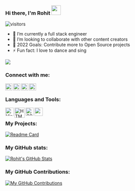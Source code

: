 ### Hi there, I'm Rohit <img src="https://raw.githubusercontent.com/MartinHeinz/MartinHeinz/master/wave.gif" width="30px">

![visitors](https://visitor-badge.glitch.me/badge?page_id=page.id)

- 🌱 I’m currently a full stack engineer
- 👯 I’m looking to collaborate with other content creators
- 🥅 2022 Goals: Contribute more to Open Source projects
- ⚡ Fun fact: I love to dance and sing

![](https://img.shields.io/badge/<WORD_ON_LEFT>-<WORD_ON_RIGHT>-informational?style=flat&logo=data:image/svg%2bxml;base64,<BASE64_DATA>)



### Connect with me:

<img align="left"  width="22px" src="https://cdn.jsdelivr.net/npm/simple-icons@v3/icons/youtube.svg" />
<img align="left"  width="22px" src="https://cdn.jsdelivr.net/npm/simple-icons@v3/icons/twitter.svg" />
<img align="left"  width="22px" src="https://cdn.jsdelivr.net/npm/simple-icons@v3/icons/linkedin.svg" />
<img align="left"  width="22px" src="https://cdn.jsdelivr.net/npm/simple-icons@v3/icons/instagram.svg" />

<br />

### Languages and Tools:

<img align="left" alt="Visual Studio Code" width="26px" pointer-events="none" src="https://upload.wikimedia.org/wikipedia/commons/thumb/2/2d/Visual_Studio_Code_1.18_icon.svg/2056px-Visual_Studio_Code_1.18_icon.svg.png" />
<img align="left" alt="HTML5" width="32px" height="32px" src="https://icon-library.com/images/html5-icon-png/html5-icon-png-9.jpg" />
<img align="left" alt="CSS3"  width="25px" src="https://cdn-icons-png.flaticon.com/512/732/732190.png" />
  <img align="left"  width="26px" src="https://cdn4.iconfinder.com/data/icons/logos-3/600/React.js_logo-512.png" />

<br />

### My Projects:

[![Readme Card](https://github-readme-stats.vercel.app/api/pin?username=rohit1039&repo=reactJS)](https://github.com/rohit1039/reactJS)

### My GitHub stats:

[![Rohit's GitHub Stats](https://github-readme-stats.vercel.app/api?username=rohit1039&show_icons=true&theme=radical)](https://github.com/rohit1039/rohit1039)


### My GitHub Contributions:

[![My GitHub Contributions](https://github-profile-summary-cards.vercel.app/api/cards/profile-details?username=rohit1039&theme=vue)](https://github.com/rohit1039/rohit1039)
